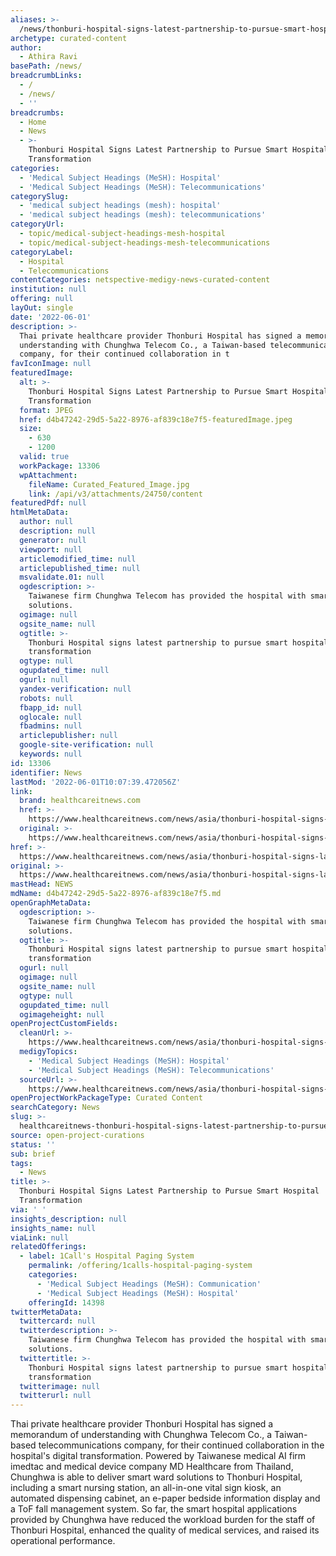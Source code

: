 ```yaml
---
aliases: >-
  /news/thonburi-hospital-signs-latest-partnership-to-pursue-smart-hospital-transformation
archetype: curated-content
author:
  - Athira Ravi
basePath: /news/
breadcrumbLinks:
  - /
  - /news/
  - ''
breadcrumbs:
  - Home
  - News
  - >-
    Thonburi Hospital Signs Latest Partnership to Pursue Smart Hospital
    Transformation
categories:
  - 'Medical Subject Headings (MeSH): Hospital'
  - 'Medical Subject Headings (MeSH): Telecommunications'
categorySlug:
  - 'medical subject headings (mesh): hospital'
  - 'medical subject headings (mesh): telecommunications'
categoryUrl:
  - topic/medical-subject-headings-mesh-hospital
  - topic/medical-subject-headings-mesh-telecommunications
categoryLabel:
  - Hospital
  - Telecommunications
contentCategories: netspective-medigy-news-curated-content
institution: null
offering: null
layOut: single
date: '2022-06-01'
description: >-
  Thai private healthcare provider Thonburi Hospital has signed a memorandum of
  understanding with Chunghwa Telecom Co., a Taiwan-based telecommunications
  company, for their continued collaboration in t
favIconImage: null
featuredImage:
  alt: >-
    Thonburi Hospital Signs Latest Partnership to Pursue Smart Hospital
    Transformation
  format: JPEG
  href: d4b47242-29d5-5a22-8976-af839c18e7f5-featuredImage.jpeg
  size:
    - 630
    - 1200
  valid: true
  workPackage: 13306
  wpAttachment:
    fileName: Curated_Featured_Image.jpg
    link: /api/v3/attachments/24750/content
featuredPdf: null
htmlMetaData:
  author: null
  description: null
  generator: null
  viewport: null
  articlemodified_time: null
  articlepublished_time: null
  msvalidate.01: null
  ogdescription: >-
    Taiwanese firm Chunghwa Telecom has provided the hospital with smart ward
    solutions.
  ogimage: null
  ogsite_name: null
  ogtitle: >-
    Thonburi Hospital signs latest partnership to pursue smart hospital
    transformation
  ogtype: null
  ogupdated_time: null
  ogurl: null
  yandex-verification: null
  robots: null
  fbapp_id: null
  oglocale: null
  fbadmins: null
  articlepublisher: null
  google-site-verification: null
  keywords: null
id: 13306
identifier: News
lastMod: '2022-06-01T10:07:39.472056Z'
link:
  brand: healthcareitnews.com
  href: >-
    https://www.healthcareitnews.com/news/asia/thonburi-hospital-signs-latest-partnership-pursue-smart-hospital-transformation
  original: >-
    https://www.healthcareitnews.com/news/asia/thonburi-hospital-signs-latest-partnership-pursue-smart-hospital-transformation
href: >-
  https://www.healthcareitnews.com/news/asia/thonburi-hospital-signs-latest-partnership-pursue-smart-hospital-transformation
original: >-
  https://www.healthcareitnews.com/news/asia/thonburi-hospital-signs-latest-partnership-pursue-smart-hospital-transformation
mastHead: NEWS
mdName: d4b47242-29d5-5a22-8976-af839c18e7f5.md
openGraphMetaData:
  ogdescription: >-
    Taiwanese firm Chunghwa Telecom has provided the hospital with smart ward
    solutions.
  ogtitle: >-
    Thonburi Hospital signs latest partnership to pursue smart hospital
    transformation
  ogurl: null
  ogimage: null
  ogsite_name: null
  ogtype: null
  ogupdated_time: null
  ogimageheight: null
openProjectCustomFields:
  cleanUrl: >-
    https://www.healthcareitnews.com/news/asia/thonburi-hospital-signs-latest-partnership-pursue-smart-hospital-transformation
  medigyTopics:
    - 'Medical Subject Headings (MeSH): Hospital'
    - 'Medical Subject Headings (MeSH): Telecommunications'
  sourceUrl: >-
    https://www.healthcareitnews.com/news/asia/thonburi-hospital-signs-latest-partnership-pursue-smart-hospital-transformation
openProjectWorkPackageType: Curated Content
searchCategory: News
slug: >-
  healthcareitnews-thonburi-hospital-signs-latest-partnership-to-pursue-smart-hospital-transformation
source: open-project-curations
status: ''
sub: brief
tags:
  - News
title: >-
  Thonburi Hospital Signs Latest Partnership to Pursue Smart Hospital
  Transformation
via: ' '
insights_description: null
insights_name: null
viaLink: null
relatedOfferings:
  - label: 1Call's Hospital Paging System
    permalink: /offering/1calls-hospital-paging-system
    categories:
      - 'Medical Subject Headings (MeSH): Communication'
      - 'Medical Subject Headings (MeSH): Hospital'
    offeringId: 14398
twitterMetaData:
  twittercard: null
  twitterdescription: >-
    Taiwanese firm Chunghwa Telecom has provided the hospital with smart ward
    solutions.
  twittertitle: >-
    Thonburi Hospital signs latest partnership to pursue smart hospital
    transformation
  twitterimage: null
  twitterurl: null
---
```

<p>Thai private healthcare provider Thonburi Hospital has signed a memorandum of understanding with Chunghwa Telecom Co., a Taiwan-based telecommunications company, for their continued collaboration in the hospital's digital transformation.
Powered by Taiwanese medical AI firm imedtac and medical device company MD Healthcare from Thailand, Chunghwa is able to deliver smart ward solutions to Thonburi Hospital, including a smart nursing station, an all-in-one vital sign kiosk, an automated dispensing cabinet, an e-paper bedside information display and a ToF fall management system.
So far, the smart hospital applications provided by Chunghwa have reduced the workload burden for the staff of Thonburi Hospital, enhanced the quality of medical services, and raised its operational performance.</p>